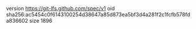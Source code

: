 version https://git-lfs.github.com/spec/v1
oid sha256:ac5454c0f6143100254d38647a85d873ea5bf3d4a281f2c1fcfb578fda836602
size 1896
